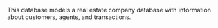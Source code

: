 This database models a real estate company database with information about customers, agents, and transactions.
